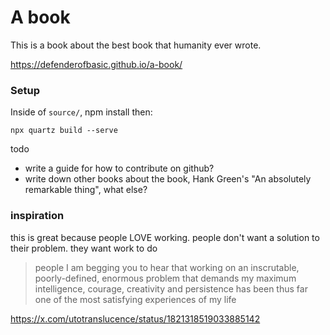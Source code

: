 # A book

This is a book about the best book that humanity ever wrote.

https://defenderofbasic.github.io/a-book/

### Setup

Inside of `source/`, npm install then:

```
npx quartz build --serve
```

todo

- write a guide for how to contribute on github?
- write down other books about the book, Hank Green's "An absolutely remarkable thing", what else?


### inspiration

this is great because people LOVE working. people don't want a solution to their problem. they want work to do

> people I am begging you to hear that working on an inscrutable, poorly-defined, enormous problem that demands my maximum intelligence, courage, creativity and persistence has been thus far one of the most satisfying experiences of my life

https://x.com/utotranslucence/status/1821318519033885142

